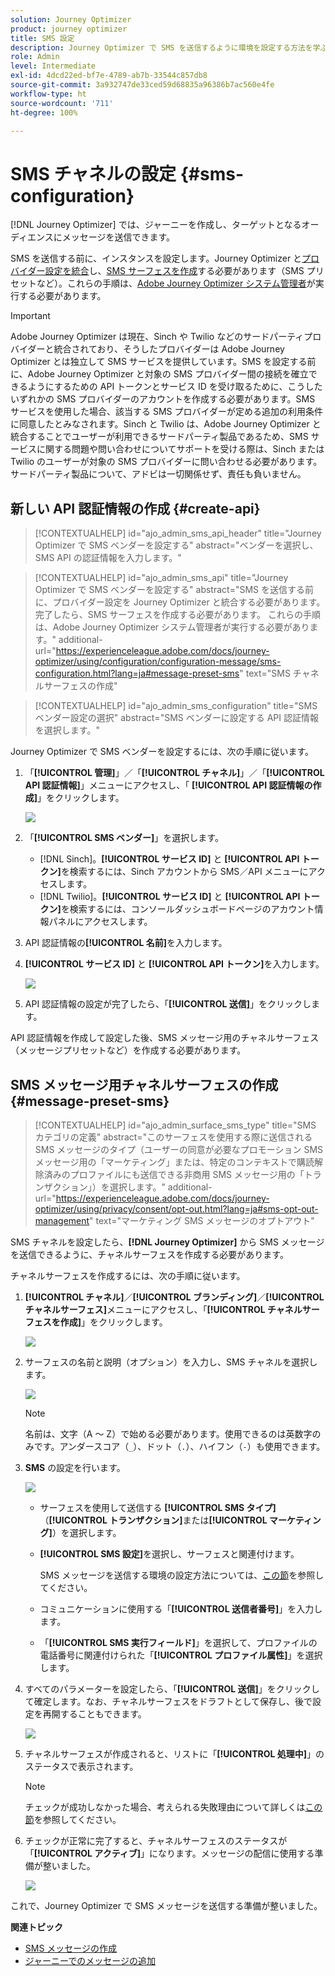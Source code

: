 ```yaml
---
solution: Journey Optimizer
product: journey optimizer
title: SMS 設定
description: Journey Optimizer で SMS を送信するように環境を設定する方法を学ぶ
role: Admin
level: Intermediate
exl-id: 4dcd22ed-bf7e-4789-ab7b-33544c857db8
source-git-commit: 3a932747de33ced59d68835a96386b7ac560e4fe
workflow-type: ht
source-wordcount: '711'
ht-degree: 100%

---
```


# SMS チャネルの設定 {#sms-configuration}

[!DNL Journey Optimizer] では、ジャーニーを作成し、ターゲットとなるオーディエンスにメッセージを送信できます。

SMS を送信する前に、インスタンスを設定します。Journey Optimizer と[プロバイダー設定を統合](#create-api)し、[SMS サーフェスを作成](#message-preset-sms)する必要があります（SMS プリセットなど）。これらの手順は、[Adobe Journey Optimizer システム管理者](../start/path/administrator.md)が実行する必要があります。

>[!IMPORTANT]
>
>Adobe Journey Optimizer は現在、Sinch や Twilio などのサードパーティプロバイダーと統合されており、そうしたプロバイダーは Adobe Journey Optimizer とは独立して SMS サービスを提供しています。SMS を設定する前に、Adobe Journey Optimizer と対象の SMS プロバイダー間の接続を確立できるようにするための API トークンとサービス ID を受け取るために、こうしたいずれかの SMS プロバイダーのアカウントを作成する必要があります。SMS サービスを使用した場合、該当する SMS プロバイダーが定める追加の利用条件に同意したとみなされます。Sinch と Twilio は、Adobe Journey Optimizer と統合することでユーザーが利用できるサードパーティ製品であるため、SMS サービスに関する問題や問い合わせについてサポートを受ける際は、Sinch または Twilio のユーザーが対象の SMS プロバイダーに問い合わせる必要があります。サードパーティ製品について、アドビは一切関係せず、責任も負いません。

## 新しい API 認証情報の作成 {#create-api}

>[!CONTEXTUALHELP]
>id="ajo_admin_sms_api_header"
>title="Journey Optimizer で SMS ベンダーを設定する"
>abstract="ベンダーを選択し、SMS API の認証情報を入力します。"

>[!CONTEXTUALHELP]
>id="ajo_admin_sms_api"
>title="Journey Optimizer で SMS ベンダーを設定する"
>abstract="SMS を送信する前に、プロバイダー設定を Journey Optimizer と統合する必要があります。 完了したら、SMS サーフェスを作成する必要があります。 これらの手順は、Adobe Journey Optimizer システム管理者が実行する必要があります。"
>additional-url="https://experienceleague.adobe.com/docs/journey-optimizer/using/configuration/configuration-message/sms-configuration.html?lang=ja#message-preset-sms" text="SMS チャネルサーフェスの作成"

>[!CONTEXTUALHELP]
>id="ajo_admin_sms_configuration"
>title="SMS ベンダー設定の選択"
>abstract="SMS ベンダーに設定する API 認証情報を選択します。"

Journey Optimizer で SMS ベンダーを設定するには、次の手順に従います。

1. 「**[!UICONTROL 管理]**」／「**[!UICONTROL チャネル]**」／「**[!UICONTROL API 認証情報]**」メニューにアクセスし、「 **[!UICONTROL API 認証情報の作成]**」をクリックします。

   ![](assets/sms_4.png)

1. 「**[!UICONTROL SMS ベンダー]**」を選択します。

   * [!DNL Sinch]。**[!UICONTROL サービス ID]** と **[!UICONTROL API トークン]**&#x200B;を検索するには、Sinch アカウントから SMS／API メニューにアクセスします。
   * [!DNL Twilio]。**[!UICONTROL サービス ID]** と **[!UICONTROL API トークン]**&#x200B;を検索するには、コンソールダッシュボードページのアカウント情報パネルにアクセスします。

1. API 認証情報の&#x200B;**[!UICONTROL 名前]**&#x200B;を入力します。

1. **[!UICONTROL サービス ID]** と **[!UICONTROL API トークン]**&#x200B;を入力します。

   ![](assets/sms_5.png)

1. API 認証情報の設定が完了したら、「**[!UICONTROL 送信]**」をクリックします。

API 認証情報を作成して設定した後、SMS メッセージ用のチャネルサーフェス（メッセージプリセットなど）を作成する必要があります。

## SMS メッセージ用チャネルサーフェスの作成 {#message-preset-sms}

>[!CONTEXTUALHELP]
>id="ajo_admin_surface_sms_type"
>title="SMS カテゴリの定義"
>abstract="このサーフェスを使用する際に送信される SMS メッセージのタイプ（ユーザーの同意が必要なプロモーション SMS メッセージ用の「マーケティング」または、特定のコンテキストで購読解除済みのプロファイルにも送信できる非商用 SMS メッセージ用の「トランザクション」）を選択します。"
>additional-url="https://experienceleague.adobe.com/docs/journey-optimizer/using/privacy/consent/opt-out.html?lang=ja#sms-opt-out-management" text="マーケティング SMS メッセージのオプトアウト"

SMS チャネルを設定したら、**[!DNL Journey Optimizer]** から SMS メッセージを送信できるように、チャネルサーフェスを作成する必要があります。

チャネルサーフェスを作成するには、次の手順に従います。

1. **[!UICONTROL チャネル]**／**[!UICONTROL ブランディング]**／**[!UICONTROL チャネルサーフェス]**&#x200B;メニューにアクセスし、「**[!UICONTROL チャネルサーフェスを作成]**」をクリックします。

   ![](assets/preset-create.png)

1. サーフェスの名前と説明（オプション）を入力し、SMS チャネルを選択します。

   ![](assets/sms_preset.png)

   >[!NOTE]
   >
   > 名前は、文字（A ～ Z）で始める必要があります。使用できるのは英数字のみです。アンダースコア（`_`）、ドット（`.`）、ハイフン（`-`）も使用できます。

1. **SMS** の設定を行います。

   ![](assets/preset-sms.png)

   * サーフェスを使用して送信する **[!UICONTROL SMS タイプ]**（**[!UICONTROL トランザクション]**&#x200B;または&#x200B;**[!UICONTROL マーケティング]**）を選択します。

   * **[!UICONTROL SMS 設定]**&#x200B;を選択し、サーフェスと関連付けます。

      SMS メッセージを送信する環境の設定方法については、[この節](#create-api)を参照してください。

   * コミュニケーションに使用する「**[!UICONTROL 送信者番号]**」を入力します。

   * 「**[!UICONTROL SMS 実行フィールド]**」を選択して、プロファイルの電話番号に関連付けられた「**[!UICONTROL プロファイル属性]**」を選択します。

1. すべてのパラメーターを設定したら、「**[!UICONTROL 送信]**」をクリックして確定します。なお、チャネルサーフェスをドラフトとして保存し、後で設定を再開することもできます。

   ![](assets/sms_preset_2.png)

1. チャネルサーフェスが作成されると、リストに「**[!UICONTROL 処理中]**」のステータスで表示されます。

   >[!NOTE]
   >
   >チェックが成功しなかった場合、考えられる失敗理由について詳しくは[この節](#monitor-channel-surfaces)を参照してください。

1. チェックが正常に完了すると、チャネルサーフェスのステータスが「**[!UICONTROL アクティブ]**」になります。メッセージの配信に使用する準備が整いました。

   ![](assets/preset-active.png)

これで、Journey Optimizer で SMS メッセージを送信する準備が整いました。

**関連トピック**

* [SMS メッセージの作成](../messages/create-sms.md)
* [ジャーニーでのメッセージの追加](../building-journeys/journeys-message.md)
